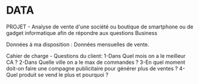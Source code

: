 # DATA
PROJET - Analyse de vente d'une société ou boutique de smartphone ou de gadget informatique afin de répondre aux questions Business

Données à ma disposition : Données mensuelles de vente. 

Cahier de charge - Questions du client: 
1-Dans Quel mois on a le meilleur CA ?
2-Dans Quelle ville on a le max de commandes ?
3-En quel moment doit-on faire une compagne publicitaire pour générer plus de ventes ?
4-Quel produit se vend le plus et pourquoi ?
